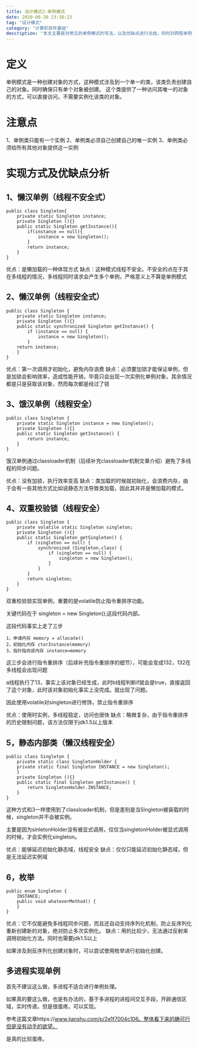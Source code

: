 ```yaml
---
title: 设计模式2-单例模式
date: 2020-08-30 23:38:23
tag: "设计模式"
category: "计算机软件基础"
description: "本文主要是对常见的单例模式的写法，以及优缺点进行总结，同时对跨程单例进行学习"
---
```


# 定义

单例模式是一种创建对象的方式，这种模式涉及到一个单一的类，该类负责创建自己的对象。同时确保只有单个对象被创建。
这个类提供了一种访问其唯一的对象的方式，可以直接访问，不需要实例化该类的对象。

# 注意点

1、单例类只能有一个实例
2、单例类必须自己创建自己的唯一实例
3、单例类必须给所有其他对象提供这一实例

# 实现方式及优缺点分析

## 1、懒汉单例（线程不安全式）

```
public class Singleton{
    private static Singleton instance;
    private Singleton (){}
    public static Singleton getInstance(){
        if(instance == null){
            instance = new Singleton();
        }
        return instance;
    }
}
```
优点：是懒加载的一种体现方式
缺点：这种模式线程不安全。不安全的点在于其在多线程的情况，多线程同时请求会产生多个单例，严格意义上不算是单例模式

## 2、懒汉单例（线程安全式）

```
public class Singleton {  
    private static Singleton instance;  
    private Singleton (){}  
    public static synchronized Singleton getInstance() {  
        if (instance == null) {  
            instance = new Singleton();  
        }  
    return instance;  
    }  
}
```

优点：第一次调用才初始化，避免内存浪费
缺点：必须要加锁才能保证单例，但是加锁会影响效率，造成性能开销，毕竟只会出现一次实例化单例对象，其余情况都是只是获取该对象，然而每次都是经过了锁

## 3、饿汉单例（线程安全）

```
public class Singleton {  
    private static Singleton instance = new Singleton();  
    private Singleton (){}  
    public static Singleton getInstance() {  
        return instance;  
    }  
}
```

饿汉单例通过classloader机制（后续补充classloader机制文章介绍）避免了多线程的同步问题。

优点：没有加锁，执行效率变高
缺点：类加载的时候就初始化，会浪费内存，由于会有一些其他方式比如说静态方法导致类加载，因此其并非是懒加载的模式。

## 4、双重校验锁（线程安全）

```
public class Singleton {  
    private volatile static Singleton singleton;  
    private Singleton (){}  
    public static Singleton getSingleton() {  
        if (singleton == null) {  
            synchronized (Singleton.class) {  
                if (singleton == null) {  
                    singleton = new Singleton();  
                }  
            }  
        }  
        return singleton;  
    }  
}
```

双重校验锁实现单例，重要的是volatile防止指令重排序功能。

关键代码在于 singleton = new Singleton();这段代码内部。

这段代码事实上走了三步

```
1，申请内存 memory = allocate()
2，初始化内存 ctorInstance(memory)
3，指针指向该内存 instance=memory
```
这三步会进行指令重排序（后续补充指令重排序的细节），可能会变成132，132在多线程会出现问题

a线程执行了13，事实上该对象已经生成，此时b线程判断if就会是true，直接返回了这个对象，此时该对象初始化事实上没完成。就出现了问题。

因此使用volatile对singleton进行修饰，禁止指令重排序

优点：使用时实例，多线程稳定，访问也很快
缺点：略微复杂，由于指令重排序的历史限制问题，该方法仅限于jdk1.5以上版本

## 5，静态内部类（懒汉线程安全）

```
public class Singleton {  
    private static class SingletonHolder {  
    private static final Singleton INSTANCE = new Singleton();  
    }  
    private Singleton (){}  
    public static final Singleton getInstance() {  
        return SingletonHolder.INSTANCE;  
    }  
}
```

这种方式和3一样使用到了classloader机制，但是差别是当Singleton被装载的时候，singleton并不会被实例。

主要是因为sinletonHolder没有被显式调用，仅仅当singletonHolder被显式调用的时候，才会实例化singleton。

优点：能够延迟初始化静态域，线程安全
缺点：仅仅只能延迟初始化静态域，但是无法延迟实例域

## 6，枚举

```
public enum Singleton {  
    INSTANCE;  
    public void whateverMethod() {  
    }  
}
```

优点：它不仅能避免多线程同步问题，而且还自动支持序列化机制，防止反序列化重新创建新的对象，绝对防止多次实例化。
缺点：用的比较少，无法通过反射来调用初始化方法。同时也需要jdk1.5以上

如果涉及到反序列化创建对象时，可以尝试使用枚举进行初始化创建。

## 多进程实现单例

首先不建议这么做，多进程不适合进行单例处理。

如果真的要这么做，也是有办法的，基于多进程的进程间交互手段，开辟通信区域，实时传递。但是很蛋疼。可以实现。

参考这篇文章https://www.jianshu.com/p/2e1f7004c106。整体看下来的确可行但是没有动手的欲望。

是真的比较蛋疼。